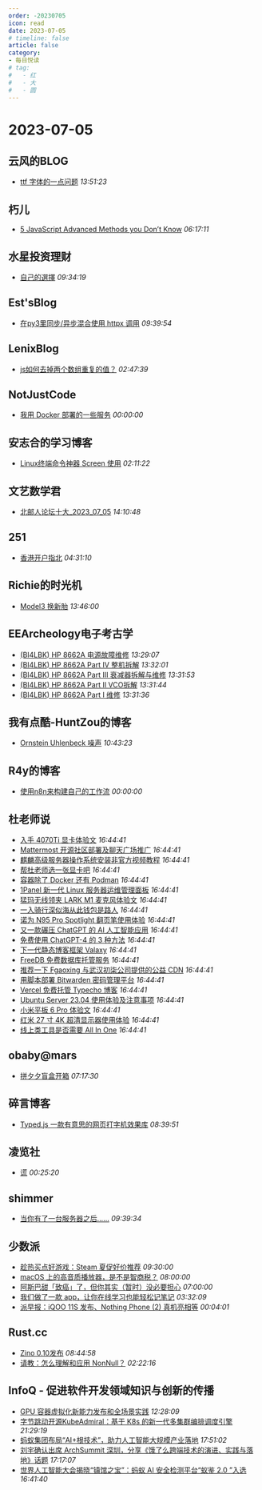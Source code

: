 ```yaml
---
order: -20230705
icon: read
date: 2023-07-05
# timeline: false
article: false
category:
- 每日悦读
# tag:
#   - 红
#   - 大
#   - 圆
---
```


# 2023-07-05 
## 云风的BLOG<span></span>
* [ttf 字体的一点问题](https://blog.codingnow.com/2023/07/ttf_fontsize.html) *13:51:23* 
## 朽儿<span></span>
* [5 JavaScript Advanced Methods you Don’t Know](https://javascript.plainenglish.io/5-javascript-advanced-methods-you-dont-know-ff0bbfd3eff?source=rss-c3917681a8f5------2) *06:17:11* 
## 水星投资理财<span></span>
* [自己的選擇](http://mercurychong.blogspot.com/2023/07/blog-post_5.html) *09:34:19* 
## Est'sBlog<span></span>
* [在py3里同步/异步混合使用 httpx 调用](https://blog.est.im/2023/stdout-07) *09:39:54* 
## LenixBlog<span></span>
* [js如何去掉两个数组重复的值？](https://blog.p2hp.com/archives/11227) *02:47:39* 
## NotJustCode<span></span>
* [我用 Docker 部署的一些服务](https://mebtte.com/my_services_deployed_by_docker) *00:00:00* 
## 安志合的学习博客<span></span>
* [Linux终端命令神器 Screen 使用](https://chegva.com/5741.html) *02:11:22* 
## 文艺数学君<span></span>
* [北邮人论坛十大_2023_07_05](https://mathpretty.com/16116.html) *14:10:48* 
## 251<span></span>
* [香港开户指北](https://blog.251.sh/how-to-open-hong-kong-bank-account) *04:31:10* 
## Richie的时光机<span></span>
* [Model3 换新胎](https://riichiie.net/2023/07/05/replace-tesla-model3-tires/) *13:46:00* 
## EEArcheology电子考古学<span></span>
* [(BI4LBK) HP 8662A 电源故障维修](http://7400.me/2023/07/02/hp8662a_PSU_repair/) *13:29:07* 
* [(BI4LBK) HP 8662A Part IV 整机拆解](http://7400.me/2022/07/31/hp8662a_4/) *13:32:01* 
* [(BI4LBK) HP 8662A Part III 衰减器拆解与维修](http://7400.me/2022/07/30/hp8662a_3/) *13:31:53* 
* [(BI4LBK) HP 8662A Part II VCO拆解](http://7400.me/2022/07/24/hp8662a_2/) *13:31:44* 
* [(BI4LBK) HP 8662A Part I 维修](http://7400.me/2022/07/24/hp8662a_1/) *13:31:36* 
## 我有点酷-HuntZou的博客<span></span>
* [Ornstein Uhlenbeck 噪声](https://blog.woyou.cool/posts/5462/) *10:43:23* 
## R4y的博客<span></span>
* [使用n8n来构建自己的工作流](https://blog.12ms.xyz/archives/2461) *00:00:00* 
## 杜老师说<span></span>
* [入手 4070Ti 显卡体验文](https://dusays.com/602/) *16:44:41* 
* [Mattermost 开源社区部署及聊天广场推广](https://dusays.com/601/) *16:44:41* 
* [麒麟高级服务器操作系统安装非官方视频教程](https://dusays.com/600/) *16:44:41* 
* [帮杜老师选一张显卡吧](https://dusays.com/599/) *16:44:41* 
* [容器除了 Docker 还有 Podman](https://dusays.com/598/) *16:44:41* 
* [1Panel 新一代 Linux 服务器运维管理面板](https://dusays.com/597/) *16:44:41* 
* [猛玛无线领夹 LARK M1 麦克风体验文](https://dusays.com/596/) *16:44:41* 
* [一入骑行深似海从此钱包是路人](https://dusays.com/595/) *16:44:41* 
* [诺为 N95 Pro Spotlight 翻页笔使用体验](https://dusays.com/594/) *16:44:41* 
* [又一款碾压 ChatGPT 的 AI 人工智能应用](https://dusays.com/593/) *16:44:41* 
* [免费使用 ChatGPT-4 的 3 种方法](https://dusays.com/592/) *16:44:41* 
* [下一代静态博客框架 Valaxy](https://dusays.com/591/) *16:44:41* 
* [FreeDB 免费数据库托管服务](https://dusays.com/590/) *16:44:41* 
* [推荐一下 Fgaoxing 与武汉初柒公司提供的公益 CDN](https://dusays.com/589/) *16:44:41* 
* [用脚本部署 Bitwarden 密码管理平台](https://dusays.com/588/) *16:44:41* 
* [Vercel 免费托管 Typecho 博客](https://dusays.com/587/) *16:44:41* 
* [Ubuntu Server 23.04 使用体验及注意事项](https://dusays.com/586/) *16:44:41* 
* [小米平板 6 Pro 体验文](https://dusays.com/585/) *16:44:41* 
* [红米 27 寸 4K 超清显示器使用体验](https://dusays.com/584/) *16:44:41* 
* [线上类工具是否需要 All In One](https://dusays.com/583/) *16:44:41* 
## obaby@mars<span></span>
* [拼夕夕盲盒开箱](https://h4ck.org.cn/2023/07/%e6%8b%bc%e5%a4%95%e5%a4%95%e7%9b%b2%e7%9b%92%e5%bc%80%e7%ae%b1/) *07:17:30* 
## 碎言博客<span></span>
* [Typed.js 一款有意思的网页打字机效果库](https://suiyan.cc/2023/20230705083951.html) *08:39:51* 
## 凌览社<span></span>
* [谎](https://www.linglan01.cn/post/34) *00:25:20* 
## shimmer<span></span>
* [当你有了一台服务器之后......](https://wp-boke.work/blog-details/58) *09:39:34* 
## 少数派<span></span>
* [趁热买点好游戏：Steam 夏促好价推荐](https://sspai.com/post/80854) *09:30:00* 
* [macOS 上的高音质播放器，是不是智商税？](https://sspai.com/post/80703) *08:00:00* 
* [阿斯巴甜「致癌」了，但你其实（暂时）没必要担心](https://sspai.com/post/80856) *07:00:00* 
* [我们做了一款 app，让你在线学习也能轻松记笔记](https://sspai.com/post/80763) *03:32:09* 
* [派早报：iQOO 11S 发布、Nothing Phone (2) 真机亮相等](https://sspai.com/post/80855) *00:04:01* 
## Rust.cc<span></span>
* [Zino 0.10发布](https://rustcc.cn/article?id=39faacb6-0300-415f-880e-d2837a114022) *08:44:58* 
* [请教：怎么理解和应用 NonNull？](https://rustcc.cn/article?id=f25523fd-b07c-43d1-8620-e84e8fea9207) *02:22:16* 
## InfoQ - 促进软件开发领域知识与创新的传播<span></span>
* [GPU 容器虚拟化新能力发布和全场景实践](https://xie.infoq.cn/article/00fd3d6de0de2d2ea61717ebf?utm_source=rss&utm_medium=article) *12:28:09* 
* [字节跳动开源KubeAdmiral：基于 K8s 的新一代多集群编排调度引擎](https://www.infoq.cn/article/Rf8GZjsIB9gVhupkdWJ5?utm_source=rss&utm_medium=article) *21:29:19* 
* [蚂蚁集团布局“AI+根技术”，助力人工智能大规模产业落地](https://www.infoq.cn/article/g2dxkXzWCtLEpuizIxqR?utm_source=rss&utm_medium=article) *17:51:02* 
* [刘宇确认出席 ArchSummit 深圳，分享《饿了么跨端技术的演进、实践与落地》话题](https://www.infoq.cn/article/g97Rrok3yXaVQ7B8sdyV?utm_source=rss&utm_medium=article) *17:17:07* 
* [世界人工智能大会揭晓“镇馆之宝”：蚂蚁 AI 安全检测平台“蚁鉴 2.0 ”入选](https://www.infoq.cn/article/PogNN4aPEROGoKWJ1ZfN?utm_source=rss&utm_medium=article) *16:41:40* 
